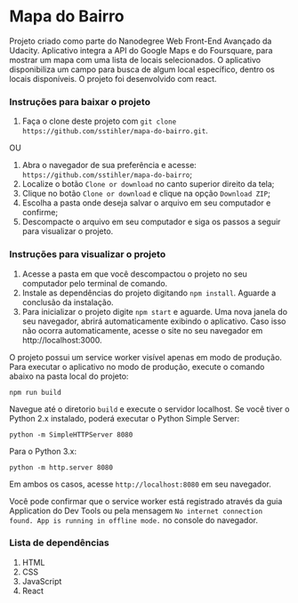 # Mapa do Bairro

Projeto criado como parte do Nanodegree Web Front-End Avançado da Udacity. Aplicativo integra a API do Google Maps e do Foursquare, para mostrar um mapa com uma lista de locais selecionados. O aplicativo disponibiliza um campo para busca de algum local específico, dentro os locais disponíveis. O projeto foi desenvolvido com react.

### Instruções para baixar o projeto

1. Faça o clone deste projeto com `git clone https://github.com/sstihler/mapa-do-bairro.git`.

OU

1. Abra o navegador de sua preferência e acesse: `https://github.com/sstihler/mapa-do-bairro`;
2. Localize o botão `Clone or download` no canto superior direito da tela;
3. Clique no botão `Clone or download` e clique na opção `Download ZIP`;
4. Escolha a pasta onde deseja salvar o arquivo em seu computador e confirme;
5. Descompacte o arquivo em seu computador e siga os passos a seguir para visualizar o projeto.

### Instruções para visualizar o projeto

1. Acesse a pasta em que você descompactou o projeto no seu computador pelo terminal de comando.
2. Instale as dependências do projeto digitando `npm install`. Aguarde a conclusão da instalação.
3. Para inicializar o projeto digite `npm start` e aguarde. Uma nova janela do seu navegador, abrirá automaticamente exibindo o aplicativo. Caso isso não ocorra automaticamente, acesse o site no seu navegador em http://localhost:3000.

O projeto possui um service worker visível apenas em modo de produção.
Para executar o aplicativo no modo de produção, execute o comando abaixo na pasta local do projeto:

`npm run build`

Navegue até o diretorio `build` e execute o servidor localhost.
Se você tiver o Python 2.x instalado, poderá executar o Python Simple Server:

`python -m SimpleHTTPServer 8080`

Para o Python 3.x:

`python -m http.server 8080`

Em ambos os casos, acesse `http://localhost:8080` em seu navegador.

Você pode confirmar que o service worker está registrado através da guia Application do Dev Tools ou pela mensagem `No internet connection found. App is running in offline mode.` no console do navegador.

### Lista de dependências

1. HTML
2. CSS
3. JavaScript
4. React
